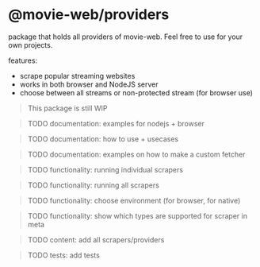 # @movie-web/providers

package that holds all providers of movie-web.
Feel free to use for your own projects.

features:
 - scrape popular streaming websites
 - works in both browser and NodeJS server
 - choose between all streams or non-protected stream (for browser use)

> This package is still WIP

> TODO documentation: examples for nodejs + browser

> TODO documentation: how to use + usecases

> TODO documentation: examples on how to make a custom fetcher

> TODO functionality: running individual scrapers

> TODO functionality: running all scrapers

> TODO functionality: choose environment (for browser, for native)

> TODO functionality: show which types are supported for scraper in meta

> TODO content: add all scrapers/providers

> TODO tests: add tests
